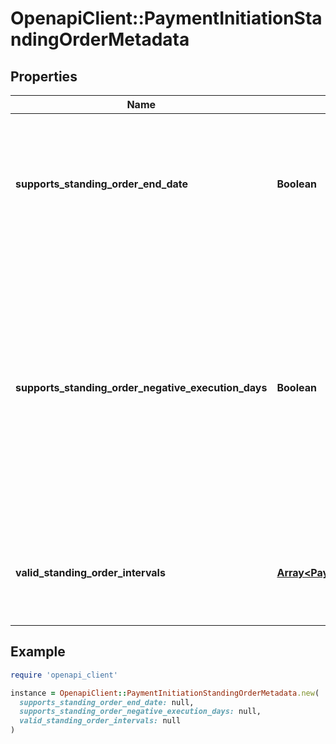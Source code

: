 # OpenapiClient::PaymentInitiationStandingOrderMetadata

## Properties

| Name | Type | Description | Notes |
| ---- | ---- | ----------- | ----- |
| **supports_standing_order_end_date** | **Boolean** | Indicates whether the institution supports closed-ended standing orders by providing an end date. |  |
| **supports_standing_order_negative_execution_days** | **Boolean** | This is only applicable to &#x60;MONTHLY&#x60; standing orders. Indicates whether the institution supports negative integers (-1 to -5) for setting up a &#x60;MONTHLY&#x60; standing order relative to the end of the month. |  |
| **valid_standing_order_intervals** | [**Array&lt;PaymentScheduleInterval&gt;**](PaymentScheduleInterval.md) | A list of the valid standing order intervals supported by the institution. |  |

## Example

```ruby
require 'openapi_client'

instance = OpenapiClient::PaymentInitiationStandingOrderMetadata.new(
  supports_standing_order_end_date: null,
  supports_standing_order_negative_execution_days: null,
  valid_standing_order_intervals: null
)
```

